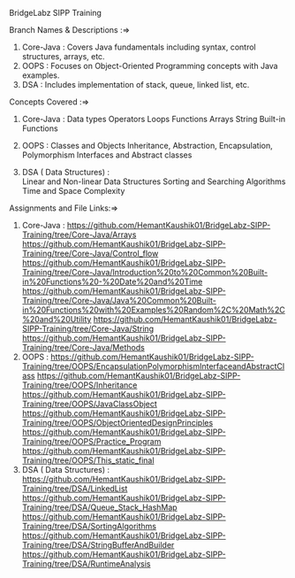 BridgeLabz SIPP Training

Branch Names & Descriptions :=>

1. Core-Java : Covers Java fundamentals including syntax, control structures, arrays, etc.
2. OOPS : 	Focuses on Object-Oriented Programming concepts with Java examples.
3. DSA : Includes implementation of stack, queue, linked list, etc.

Concepts Covered :=>
 1. Core-Java :
              Data types
              Operators
              Loops
              Functions
              Arrays
              String
              Built-in Functions
2. OOPS :
        Classes and Objects
        Inheritance, Abstraction, Encapsulation, Polymorphism
        Interfaces and Abstract classes

3. DSA ( Data Structures) :     
       Linear and Non-linear Data Structures
       Sorting and Searching Algorithms
        Time and Space Complexity

Assignments and File Links:=>
 1. Core-Java :
    https://github.com/HemantKaushik01/BridgeLabz-SIPP-Training/tree/Core-Java/Arrays
    https://github.com/HemantKaushik01/BridgeLabz-SIPP-Training/tree/Core-Java/Control_flow
    https://github.com/HemantKaushik01/BridgeLabz-SIPP-Training/tree/Core-Java/Introduction%20to%20Common%20Built-in%20Functions%20-%20Date%20and%20Time
    https://github.com/HemantKaushik01/BridgeLabz-SIPP-Training/tree/Core-Java/Java%20Common%20Built-in%20Functions%20with%20Examples%20Random%2C%20Math%2C%20and%20Utility
    https://github.com/HemantKaushik01/BridgeLabz-SIPP-Training/tree/Core-Java/String
    https://github.com/HemantKaushik01/BridgeLabz-SIPP-Training/tree/Core-Java/Methods
2. OOPS :
   https://github.com/HemantKaushik01/BridgeLabz-SIPP-Training/tree/OOPS/EncapsulationPolymorphismInterfaceandAbstractClass
   https://github.com/HemantKaushik01/BridgeLabz-SIPP-Training/tree/OOPS/Inheritance
   https://github.com/HemantKaushik01/BridgeLabz-SIPP-Training/tree/OOPS/JavaClassObject
   https://github.com/HemantKaushik01/BridgeLabz-SIPP-Training/tree/OOPS/ObjectOrientedDesignPrinciples
   https://github.com/HemantKaushik01/BridgeLabz-SIPP-Training/tree/OOPS/Practice_Program
   https://github.com/HemantKaushik01/BridgeLabz-SIPP-Training/tree/OOPS/This_static_final
3. DSA ( Data Structures) :
   https://github.com/HemantKaushik01/BridgeLabz-SIPP-Training/tree/DSA/LinkedList
   https://github.com/HemantKaushik01/BridgeLabz-SIPP-Training/tree/DSA/Queue_Stack_HashMap
   https://github.com/HemantKaushik01/BridgeLabz-SIPP-Training/tree/DSA/SortingAlgorithms
   https://github.com/HemantKaushik01/BridgeLabz-SIPP-Training/tree/DSA/StringBufferAndBuilder
   https://github.com/HemantKaushik01/BridgeLabz-SIPP-Training/tree/DSA/RuntimeAnalysis
   
